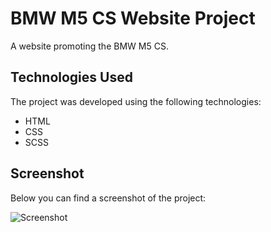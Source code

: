 # BMW M5 CS Website Project

A website promoting the BMW M5 CS.

## Technologies Used

The project was developed using the following technologies:

- HTML
- CSS
- SCSS

## Screenshot

Below you can find a screenshot of the project:

![Screenshot](ekran.gif)

